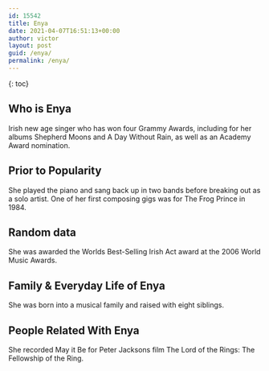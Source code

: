 ```yaml
---
id: 15542
title: Enya
date: 2021-04-07T16:51:13+00:00
author: victor
layout: post
guid: /enya/
permalink: /enya/
---
```



{: toc}


## Who is Enya



Irish new age singer who has won four Grammy Awards, including for her albums Shepherd Moons and A Day Without Rain, as well as an Academy Award nomination.

                
                
                
## Prior to Popularity



She played the piano and sang back up in two bands before breaking out as a solo artist. One of her first composing gigs was for The Frog Prince in 1984.

                
                
                
## Random data



She was awarded the Worlds Best-Selling Irish Act award at the 2006 World Music Awards.

                
                
                
## Family & Everyday Life of Enya



She was born into a musical family and raised with eight siblings.

                
                
                
## People Related With Enya



She recorded May it Be for Peter Jacksons film The Lord of the Rings: The Fellowship of the Ring.

                
              
            
          
          
          